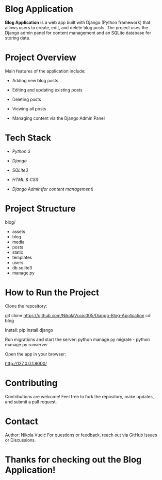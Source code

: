 # Blog Application

**Blog Application** is a web app built with Django (Python framework) that allows users to create, edit, and delete blog posts.
The project uses the Django admin panel for content management and an SQLite database for storing data.

# Project Overview

Main features of the application include:

- Adding new blog posts

- Editing and updating existing posts

- Deleting posts

- Viewing all posts

- Managing content via the Django Admin Panel

# Tech Stack

- *Python 3*

- *Django*

- *SQLite3*

 - *HTML & CSS*

- *Django Admin(for content management)*

# Project Structure

blog/
- assets         
- blog                  
- media
- posts
- static
- templates
- users
- db.sqlite3
- manage.py

# How to Run the Project

Clone the repository:

git clone https://github.com/NikolaVucic005/Django-Blog-Application
cd blog

Install:
pip install django

Run migrations and start the server:
python manage.py migrate -
python manage.py runserver

Open the app in your browser:

http://127.0.0.1:8000/


# Contributing

Contributions are welcome! Feel free to fork the repository, make updates, and submit a pull request.


# Contact

Author: Nikola Vucić
For questions or feedback, reach out via GitHub Issues or Discussions.

# Thanks for checking out the Blog Application!
